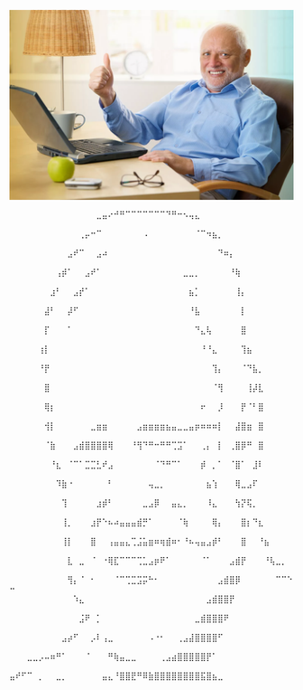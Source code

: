 ![image](https://raw.githubusercontent.com/LBHCallumM/LBHCallumM/main/1-harold.webp)

⠀⠀⠀⠀⠀⠀⠀⠀⠀⠀⠀⠀⠀⠀⠀⣀⣤⠔⠚⠛⠉⠉⠉⠉⠉⠉⠉⠙⠛⠒⠢⢤⣄⠀⠀⠀⠀⠀⠀⠀⠀⠀⠀⠀⠀⠀⠀⠀⠀⠀
⠀⠀⠀⠀⠀⠀⠀⠀⠀⠀⠀⠀⢀⡤⠒⠉⠀⠀⠀⠀⠀⠀⠀⠠⠀⠀⠀⠀⠀⠀⠀⠀⠈⠉⠲⣦⡀⠀⠀⠀⠀⠀⠀⠀⠀⠀⠀⠀⠀⠀
⠀⠀⠀⠀⠀⠀⠀⠀⠀⠀⣠⠞⠉⠀⠀⣠⠴⠀⠀⠀⠀⠀⠀⠀⠀⠀⠀⠀⠀⠀⠀⠀⠀⠀⠀⠀⠙⠶⡄⠀⠀⠀⠀⠀⠀⠀⠀⠀⠀⠀
⠀⠀⠀⠀⠀⠀⠀⠀⢠⡾⠁⠀⠀⣠⠞⠁⠀⠀⠀⠀⠀⠀⠀⠀⠀⠀⠀⠀⠀⠀⣀⣀⡀⠀⠀⠀⠀⠀⠘⢷⠀⠀⠀⠀⠀⠀⠀⠀⠀⠀
⠀⠀⠀⠀⠀⠀⠀⣰⠃⠀⠀⣠⡞⠁⠀⠀⠀⠀⠀⠀⠀⠀⠀⠀⠀⠀⠀⠀⠀⠀⠀⣦⡁⠀⠀⠀⠀⠀⠀⢸⡄⠀⠀⠀⠀⠀⠀⠀⠀⠀
⠀⠀⠀⠀⠀⠀⣼⠃⠀⠀⡼⠋⠀⠀⠀⠀⠀⠀⠀⠀⠀⠀⠀⠀⠀⠀⠀⠀⠀⠀⠀⠘⣧⠀⠀⠀⠀⠀⠀⠀⡇⠀⠀⠀⠀⠀⠀⠀⠀⠀
⠀⠀⠀⠀⠀⠀⡏⠀⠀⠀⠁⠀⠀⠀⠀⠀⠀⠀⠀⠀⠀⠀⠀⠀⠀⠀⠀⠀⠀⠀⠀⠀⠙⣄⢧⠀⠀⠀⠀⠀⣿⠀⠀⠀⠀⠀⠀⠀⠀⠀
⠀⠀⠀⠀⠀⢰⡇⠀⠀⠀⠀⠀⠀⠀⠀⠀⠀⠀⠀⠀⠀⠀⠀⠀⠀⠀⠀⠀⠀⠀⠀⠀⠀⠘⠘⣄⠀⠀⠀⠀⢹⣦⠀⠀⠀⠀⠀⠀⠀⠀
⠀⠀⠀⠀⠀⠘⡟⠀⠀⠀⠀⠀⠀⠀⠀⠀⠀⠀⠀⠀⠀⠀⠀⠀⠀⠀⠀⠀⠀⠀⠀⠀⠀⠀⠀⢹⡄⠀⠀⠀⠈⠙⣧⡀⠀⠀⠀⠀⠀⠀
⠀⠀⠀⠀⠀⠀⣿⠀⠀⠀⠀⠀⠀⠀⠀⠀⠀⠀⠀⠀⠀⠀⠀⠀⠀⠀⠀⠀⠀⠀⠀⠀⠀⠀⠀⠈⢻⠀⠀⠀⠀⢸⡼⣇⠀⠀⠀⠀⠀⠀
⠀⠀⠀⠀⠀⠀⢿⡆⠀⠀⠀⠀⠀⠀⠀⠀⠀⠀⠀⠀⠀⠀⠀⠀⠀⠀⠀⠀⠀⠀⠀⠀⠀⠖⠀⠀⡸⠀⠀⠀⡟⠈⠃⣿⠀⠀⠀⠀⠀⠀
⠀⠀⠀⠀⠀⠀⢺⡇⠀⠀⠀⠀⠀⠀⣀⣶⣶⠀⠀⠀⠀⠀⣠⣶⣶⣶⣶⣦⣤⣀⣀⣤⡶⠶⠶⠶⡇⠀⠀⣼⣿⣶⠀⣿⠀⠀⠀⠀⠀⠀
⠀⠀⠀⠀⠀⠀⠈⣷⠀⠀⠀⣠⣾⣿⣿⣿⣿⢿⠀⠀⠀⠘⢻⠙⠛⠒⠛⠛⢉⣩⠁⠀⠀⢀⡄⠀⡇⠀⢀⣿⡿⠛⠀⣿⠀⠀⠀⠀⠀⠀
⠀⠀⠀⠀⠀⠀⠀⠘⣆⠀⠈⠉⠁⣉⣉⣃⠞⣠⠀⠀⠀⠀⠀⠀⠀⠈⠙⠛⠉⠁⠀⠀⠀⡾⠀⡀⠁⠀⠈⣿⠁⠀⣸⠇⠀⠀⠀⠀⠀⠀
⠀⠀⠀⠀⠀⠀⠀⠀⠹⣷⠐⠀⠀⠀⠀⠀⠀⠃⠀⠀⠀⠀⠀⠀⢤⣀⡀⠀⠀⠀⠀⠀⠀⠀⣦⢱⠀⠀⠀⢿⣀⣠⠏⠀⠀⠀⠀⠀⠀⠀
⠀⠀⠀⠀⠀⠀⠀⠀⠀⢹⠀⠀⠀⠀⠀⣰⡾⠃⠀⠀⠀⠀⠀⣀⣠⡿⠀⠀⣤⣄⡀⠀⠀⠀⠸⣄⠀⠀⠀⢳⡝⢯⡀⠀⠀⠀⠀⠀⠀⠀
⠀⠀⠀⠀⠀⠀⠀⠀⠀⢸⡀⠀⠀⠀⣰⡟⠑⠦⠴⣤⣤⣤⣾⡛⠁⠀⠀⠀⠀⠈⢷⠀⠀⠀⠀⢿⡄⠀⠀⠀⣿⡆⠙⣆⠀⠀⠀⠀⠀⠀
⠀⠀⠀⠀⠀⠀⠀⠀⠀⢸⡇⠀⠀⠀⣿⠀⠀⢠⣤⣤⣄⢉⣨⣥⣶⠶⢶⣾⠶⠂⠘⠦⢤⣤⣠⡾⠃⠀⠀⠀⣿⠀⠀⠘⣦⠀⠀⠀⠀⠀
⠀⠀⠀⠀⠀⠀⠀⠀⠀⠀⣇⠀⣀⠀⠈⠀⠐⢿⣏⠉⠉⠉⢉⣁⣠⡶⠟⠁⠀⠀⠀⠀⠀⠈⠁⠀⠀⠀⣠⣾⡟⠀⠀⠀⠘⢧⣀⡀⠀⠀
⠀⠀⠀⠀⠀⠀⠀⠀⠀⠀⢻⡄⠈⠀⠂⠀⠀⠀⠈⠉⢉⣉⣩⡭⠓⠂⠀⠀⠀⠀⠀⠀⠀⠀⠀⠀⣠⣾⣿⡿⠀⠀⠀⠀⠀⠀⠉⠉⠑⠒
⠀⠀⠀⠀⠀⠀⠀⠀⠀⠀⠀⠱⣄⠀⠀⠀⠀⠀⠀⠀⠀⠀⠀⠀⠀⠀⠀⠀⠀⠀⠀⠀⠀⠀⣠⣾⣿⣿⡟⠀⠀⠀⠀⠀⠀⠀⠀⠀⠀⠀
⠀⠀⠀⠀⠀⠀⠀⠀⠀⠀⠀⠀⣨⠟⠀⡁⠀⠀⠀⠀⠀⠀⠀⠀⠀⠀⠀⠀⠀⠀⠀⠀⣀⣾⣿⣿⣿⠟⠀⠀⠀⠀⠀⠀⠀⠀⠀⠀⠀⠀
⠀⠀⠀⠀⠀⠀⠀⠀⠀⣠⡴⠋⠀⠀⡠⠇⢠⣀⠀⠀⠀⠀⠀⠀⠠⠐⠂⠀⠀⢀⣠⣼⣿⣿⣿⣿⠋⠀⠀⠀⠀⠀⠀⠀⠀⠀⠀⠀⠀⠀
⠀⠀⠀⣀⣀⡠⠤⠶⠛⠁⠀⠀⠀⠈⠀⠀⠀⠛⢷⣤⣀⣀⠀⠀⠀⠀⢀⣠⣴⣿⣿⣿⣿⣿⡟⠁⠀⠀⠀⠀⠀⠀⠀⠀⠀⠀⠀⠀⠀⠀
⣤⠞⠋⠉⠀⡀⠀⠀⣀⡀⠀⠀⠀⠀⠀⠀⣤⣄⠘⣿⣿⣟⠛⠿⣷⣿⣿⣿⣿⣿⣿⣿⣿⣯⣿⣦⣀⠀⠀⠀⠀⠀⠀⠀⠀⠀⠀⠀⠀⠀
